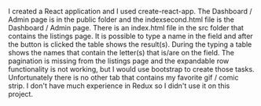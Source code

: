 I created a React application and I used create-react-app. The Dashboard / Admin page is in the public folder and the indexsecond.html file is the Dashboard / Admin page.
There is an index.html file in the src folder that contains the listings page.
It is possible to type a name in the field and after the button is clicked the table shows the result(s).
During the typing a table shows the names that contain the letter(s) that is/are on the field.
The pagination is missing from the listings page and the expandable row functionality is not working, but I would use bootstrap to create those tasks.
Unfortunately there is no other tab that contains my favorite gif / comic strip.
I don't have much experience in Redux so I didn't use it on this project.

